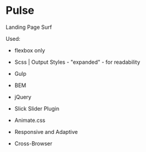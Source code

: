 # Pulse

Landing Page Surf

Used:

- flexbox only
- Scss | Output Styles - "expanded" - for readability
- Gulp
- BEM
- jQuery  
- Slick Slider Plugin
- Animate.css


- Responsive and Adaptive
- Cross-Browser
